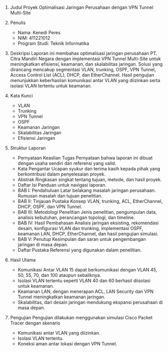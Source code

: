 1. Judul Proyek
   Optimalisasi Jaringan Perusahaan dengan VPN Tunnel Multi-Site

2. Penulis
   - Nama: Kenedi Peres
   - NIM: 411221012
   - Program Studi: Teknik Informatika

3. Deskripsi
   Laporan ini membahas optimalisasi jaringan perusahaan PT. Citra Mandiri Negara dengan implementasi VPN Tunnel Multi-Site untuk meningkatkan efisiensi, keamanan, dan skalabilitas jaringan. Solusi yang dirancang mencakup segmentasi VLAN, trunking, OSPF, VPN Tunnel, Access Control List (ACL), DHCP, dan EtherChannel. Hasil pengujian menunjukkan keberhasilan komunikasi antar VLAN yang diizinkan serta isolasi VLAN tertentu untuk keamanan.

5. Kata Kunci
   - VLAN
   - Trunking
   - VPN Tunnel
   - OSPF
   - Keamanan Jaringan
   - Skalabilitas Jaringan
   - Efisiensi Jaringan

6. Struktur Laporan
   - Pernyataan Keaslian Tugas
     Pernyataan bahwa laporan ini dibuat dengan usaha sendiri dan referensi yang valid.
   - Kata Pengantar
     Ucapan syukur dan terima kasih kepada pihak yang berkontribusi dalam penyelesaian proyek.
   - Abstrak
     Ringkasan singkat tentang tujuan, metode, dan hasil proyek.
   - Daftar Isi
     Panduan untuk navigasi laporan.
   - BAB I: Pendahuluan
     Latar belakang masalah jaringan perusahaan.
     Rumusan masalah dan tujuan penelitian.
   - BAB II: Tinjauan Pustaka
     Konsep VLAN, trunking, ACL, EtherChannel, DHCP, OSPF, dan VPN Tunnel.
   - BAB III: Metodologi Penelitian
     Jenis penelitian, pengumpulan data, analisis kebutuhan, perancangan topologi, dan timeline.
   - BAB IV: Hasil Pembahasan
     Analisis jaringan eksisting, rekomendasi desain, konfigurasi VLAN dan trunking, implementasi OSPF, keamanan LAN, DHCP, EtherChannel, dan hasil pengujian simulasi.
   - BAB V: Penutup
     Kesimpulan dan saran untuk pengembangan jaringan di masa depan.
   - Daftar Pustaka
     Referensi yang digunakan dalam penelitian.

7. Hasil Utama
   - Komunikasi Antar VLAN 15 dapat berkomunikasi dengan VLAN 45, 50, 55, 70, dan 100 ataupun sebaliknya.
   - Isolasi VLAN tertentu seperti VLAN 40 dan 60 berhasil diisolasi untuk keamanan.
   - Keamanan LAN, dengan menerapan ACL, LAN Security dan VPN Tunnel meningkatkan keamanan jaringan.
   - Skalabilitas, dari desain jaringan mendukung ekspansi perusahaan di masa depan.

9. Pengujian
   Pengujian dilakukan menggunakan simulasi Cisco Packet Tracer dengan skenario
   - Komunikasi antar VLAN yang diizinkan.
   - Isolasi VLAN tertentu.
   - Koneksi aman antar lokasi dengan VPN Tunnel.

